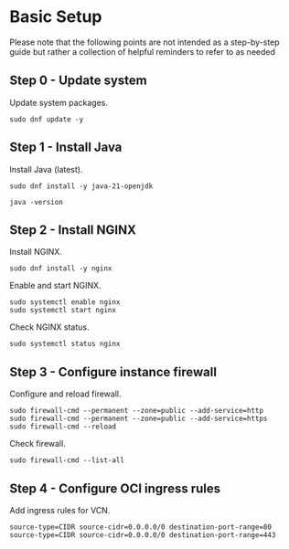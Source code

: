 # Basic Setup

Please note that the following points are not intended as a step-by-step guide but rather a collection of helpful reminders to refer to as needed

## Step 0 - Update system

Update system packages.

```
sudo dnf update -y
```

## Step 1 - Install Java

Install Java (latest).

```
sudo dnf install -y java-21-openjdk

java -version
```

## Step 2 - Install NGINX

Install NGINX.

```
sudo dnf install -y nginx
```

Enable and start NGINX.

```
sudo systemctl enable nginx
sudo systemctl start nginx
```

Check NGINX status.

```
sudo systemctl status nginx
```

## Step 3 - Configure instance firewall

Configure and reload firewall.

```
sudo firewall-cmd --permanent --zone=public --add-service=http
sudo firewall-cmd --permanent --zone=public --add-service=https
sudo firewall-cmd --reload
```

Check firewall.

```
sudo firewall-cmd --list-all
```

## Step 4 - Configure OCI ingress rules

Add ingress rules for VCN.

```
source-type=CIDR source-cidr=0.0.0.0/0 destination-port-range=80
source-type=CIDR source-cidr=0.0.0.0/0 destination-port-range=443
```
